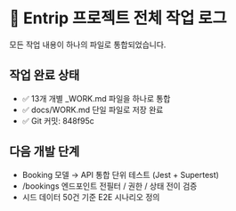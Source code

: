 # 🔖 Entrip 프로젝트 전체 작업 로그

모든 작업 내용이 하나의 파일로 통합되었습니다.

## 작업 완료 상태
- ✅ 13개 개별 _WORK.md 파일을 하나로 통합
- ✅ docs/WORK.md 단일 파일로 저장 완료
- ✅ Git 커밋: 848f95c

## 다음 개발 단계  
- Booking 모델 → API 통합 단위 테스트 (Jest + Supertest)
- /bookings 엔드포인트 전필터 / 권한 / 상태 전이 검증  
- 시드 데이터 50건 기준 E2E 시나리오 정의